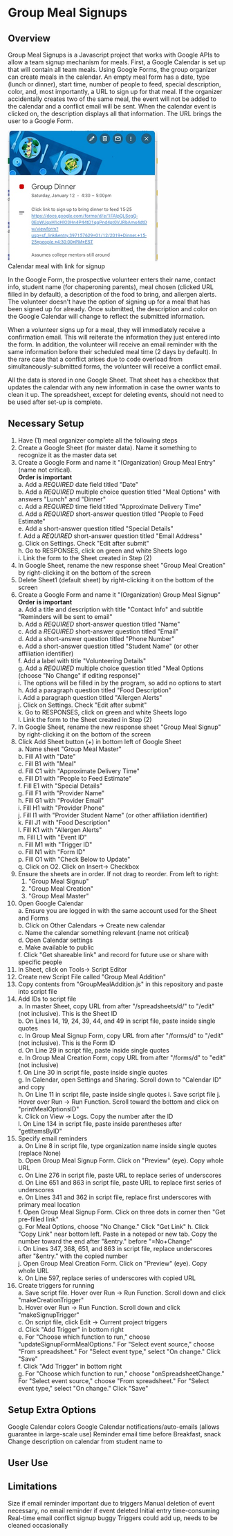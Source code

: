 # Group Meal Signups
## Overview
Group Meal Signups is a Javascript project that works with Google APIs to allow a team signup mechanism for meals.
First, a Google Calendar is set up that will contain all team meals.
Using Google Forms, the group organizer can create meals in the calendar.
An empty meal form has a date, type (lunch or dinner), start time, number of people to feed, special description, color, and, most importantly, a URL to sign up for that meal. If the organizer accidentally creates two of the same meal, the event will not be added to the calendar and a conflict email will be sent.
When the calendar event is clicked on, the description displays all that information.
The URL brings the user to a Google Form.

![Signup Calendar](SignupCalendar.jpg)  
Calendar meal with link for signup

In the Google Form, the prospective volunteer enters their name, contact info, student name (for chaperoning parents), meal chosen (clicked URL  filled in by default), a description of the food to bring, and allergen alerts. The volunteer doesn't have the option of signing up for a meal that has been signed up for already. Once submitted, the description and color on the Google Calendar will change to reflect the submitted information.

When a volunteer signs up for a meal, they will immediately receive a confirmation email. This will reiterate the information they just entered into the form. In addition, the volunteer will receive an email reminder with the same information before their scheduled meal time (2 days by default). In the rare case that a conflict arises due to code overload from simultaneously-submitted forms, the volunteer will receive a conflict email.

All the data is stored in one Google Sheet. That sheet has a checkbox that updates the calendar with any new information in case the owner wants to clean it up. The spreadsheet, except for deleting events, should not need to be used after set-up is complete.

## Necessary Setup
1. Have (1) meal organizer complete all the following steps
2. Create a Google Sheet (for master data). Name it something to recognize it as the master data set
3. Create a Google Form and name it "(Organization) Group Meal Entry" (name not critical).  
    **Order is important**  
    a. Add a *REQUIRED* date field titled "Date"  
    b. Add a *REQUIRED* multiple choice question titled "Meal Options" with answers "Lunch" and "Dinner"  
    c. Add a *REQUIRED* time field titled "Approximate Delivery Time"  
    d. Add a *REQUIRED* short-answer question titled "People to Feed Estimate"  
    e. Add a short-answer question titled "Special Details"  
    f. Add a *REQUIRED* short-answer question titled "Email Address"  
    g. Click on Settings. Check "Edit after submit"  
    h. Go to RESPONSES, click on green and white Sheets logo  
    i. Link the form to the Sheet created in Step (2)  
4. In Google Sheet, rename the new response sheet "Group Meal Creation" by right-clicking it on the bottom of the screen  
5. Delete Sheet1 (default sheet) by right-clicking it on the bottom of the screen  
6. Create a Google Form and name it "(Organization) Group Meal Signup"  
   **Order is important**  
   a. Add a title and description with title "Contact Info" and subtitle "Reminders will be sent to email"  
   b. Add a *REQUIRED* short-answer question titled "Name"  
   c. Add a *REQUIRED* short-answer question titled "Email"  
   d. Add a short-answer question titled "Phone Number"  
   e. Add a short-answer question titled "Student Name" (or other affiliation identifier)  
   f. Add a label with title "Volunteering Details"  
   g. Add a *REQUIRED* multiple choice question titled "Meal Options (choose "No Change" if editing response)"  
      i. The options will be filled in by the program, so add no options to start  
   h. Add a paragraph question titled "Food Description"  
   i. Add a paragraph question titled "Allergen Alerts"  
   j. Click on Settings. Check "Edit after submit"  
   k. Go to RESPONSES, click on green and white Sheets logo  
   l. Link the form to the Sheet created in Step (2)  
7. In Google Sheet, rename the new response sheet "Group Meal Signup" by right-clicking it on the bottom of the screen  
8. Click Add Sheet button (+) in bottom left of Google Sheet  
   a. Name sheet "Group Meal Master"  
   b. Fill A1 with "Date"  
   c. Fill B1 with "Meal"  
   d. Fill C1 with "Approximate Delivery Time"  
   e. Fill D1 with "People to Feed Estimate"  
   f. Fill E1 with "Special Details"  
   g. Fill F1 with "Provider Name"  
   h. Fill G1 with "Provider Email"  
   i. Fill H1 with "Provider Phone"  
   j. Fill I1 with "Provider Student Name" (or other affiliation identifier)  
   k. Fill J1 with "Food Description"  
   l. Fill K1 with "Allergen Alerts"  
   m. Fill L1 with "Event ID"  
   n. Fill M1 with "Trigger ID"  
   o. Fill N1 with "Form ID"  
   p. Fill O1 with "Check Below to Update"  
   q. Click on O2. Click on Insert-> Checkbox  
9. Ensure the sheets are in order. If not drag to reorder. From left to right:  
   1. "Group Meal Signup"  
   2. "Group Meal Creation"  
   3. "Group Meal Master"  
10. Open Google Calendar  
   a. Ensure you are logged in with the same account used for the Sheet and Forms  
   b. Click on Other Calendars -> Create new calendar  
   c. Name the calendar something relevant (name not critical)   
   d. Open Calendar settings  
   e. Make available to public  
   f. Click "Get shareable link" and record for future use or share with specific people  
11. In Sheet, click on Tools-> Script Editor  
12. Create new Script File called "Group Meal Addition"  
13. Copy contents from "GroupMealAddition.js" in this repository and paste into script file  
14. Add IDs to script file  
   a. In master Sheet, copy URL from after "/spreadsheets/d/" to "/edit" (not inclusive). This is the Sheet ID  
   b. On Lines 14, 19, 24, 39, 44, and 49 in script file, paste inside single quotes  
   c. In Group Meal Signup Form, copy URL from after "/forms/d" to "/edit" (not inclusive). This is the Form ID  
   d. On Line 29 in script file, paste inside single quotes  
   e. In Group Meal Creation Form, copy URL from after "/forms/d" to "edit" (not inclusive)  
   f. On Line 30 in script file, paste inside single quotes  
   g. In Calendar, open Settings and Sharing. Scroll down to "Calendar ID" and copy  
   h. On Line 11 in script file, paste inside single quotes
   i. Save script file
   j. Hover over Run -> Run Function. Scroll toward the bottom and click on "printMealOptionsID"  
   k. Click on View -> Logs. Copy the number after the ID  
   l. On Line 134 in script file, paste inside parentheses after "getItemsByID"  
15. Specify email reminders  
   a. On Line 8 in script file, type organization name inside single quotes (replace None)  
   b. Open Group Meal Signup Form. Click on "Preview" (eye). Copy whole URL  
   c. On Line 276 in script file, paste URL to replace series of underscores  
   d. On Line 651 and 863 in script file, paste URL to replace first series of underscores  
   e. On Lines 341 and 362 in script file, replace first underscores with primary meal location  
   f. Open Group Meal Signup Form. Click on three dots in corner then "Get pre-filled link"  
   g. For Meal Options, choose "No Change." Click "Get Link"
   h. Click "Copy Link" near bottom left. Paste in a notepad or new tab. Copy the number toward the end after "&entry." before "=No+Change"  
   i. On Lines 347, 368, 651, and 863 in script file, replace underscores after "&entry." with the copied number  
   j. Open Group Meal Creation Form. Click on "Preview" (eye). Copy whole URL  
   k. On Line 597, replace series of underscores with copied URL  
16. Create triggers for running  
   a. Save script file. Hover over Run -> Run Function. Scroll down and click "makeCreationTrigger"  
   b. Hover over Run -> Run Function. Scroll down and click "makeSignupTrigger"  
   c. On script file, click Edit -> Current project triggers  
   d. Click "Add Trigger" in bottom right  
   e. For "Choose which function to run," choose "updateSignupFormMealOptions." For "Select event source," choose "From spreadsheet." For "Select event type," select "On change." Click "Save"  
   f. Click "Add Trigger" in bottom right  
   g. For "Choose which function to run," choose "onSpreadsheetChange." For "Select event source," choose "From spreadsheet." For "Select event type," select "On change." Click "Save"  


## Setup Extra Options
Google Calendar colors
Google Calendar notifications/auto-emails (allows guarantee in large-scale use)
Reminder email time before
Breakfast, snack
Change description on calendar from student name to 

## User Use

## Limitations
Size if email reminder important due to triggers
Manual deletion of event necessary, no email reminder if event deleted
Initial entry time-consuming
Real-time email conflict signup buggy
Triggers could add up, needs to be cleaned occasionally
